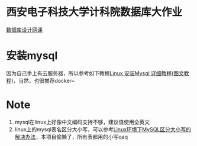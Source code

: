 # 西安电子科技大学计科院数据库大作业

[数据库设计网课](https://www.bilibili.com/video/BV1DR4y1k7WL/?spm_id_from=333.788.top_right_bar_window_history.content.click)

# 安装mysql

因为自己手上有云服务器，所以参考如下教程[Linux 安装Mysql 详细教程(图文教程)](https://blog.csdn.net/bai_shuang/article/details/122939884)，当然，也很推荐docker~

# Note

1. mysql在linux上好像中文编码支持不够，建议值使用全英文
2. linux上的mysql表名区分大小写，可以参考[Linux环境下MySQL区分大小写的解决办法](https://blog.csdn.net/qq_41397201/article/details/86519519)，本项目偷懒了，所有表都用的小写qaq